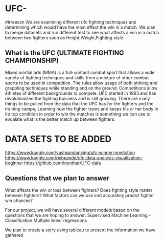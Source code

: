 # UFC-
##reason
We are examining different ufc fighting techniques and determining which would have the most effect the win in a match. We plan to merge datasets and run different test to see what affects a win in a match between two fighters such as Height,Weight,Fighting style

## What is the UFC (ULTIMATE FIGHTING CHAMPIONSHIP)

Mixed martial arts (MMA) is a full-contact combat sport that allows a wide variety of fighting techniques and skills from a mixture of other combat sports to be used in competition. The rules allow usage of both striking and grappling techniques while standing and on the ground. Competitions allow athletes of different backgrounds to compete. UFC started in 1993 and has revolutionized the fighting buisness and is still growing. There are many things to be pulled from the data that the UFC has for the fighters and the training camps, Learning how the fighter trains and keeps his or her body in tip top condition in order to win the matches is something we can use to evualate what is the better match up between fighters. 


# DATA SETS TO BE ADDED 

https://www.kaggle.com/yashsandansing/ufc-winner-prediction
https://www.kaggle.com/rishpande/ufc-data-analysis-visualization-beginner
https://github.com/ktonthat/UFC-data


## Questions that we plan to answer 

What affects the win or loss between fighters?
Does fighting style matter between fighters? 
What factors can we use and accurately predict fighter win chances? 

For our project, we will have several different models based on the questions that we are hoping to answer:
Supervised Machine Learning - Classification
Multiple linear regressions


We plan to create a story using tableau to present the information we have gathered

